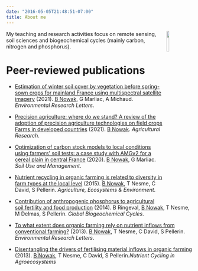 ```yaml
---
date: "2016-05-05T21:48:51-07:00"
title: About me
---
```


<img src="/patchwork.PNG" width="12%" align="right" hspace="10px">


My teaching and research activities focus on remote sensing, soil sciences and biogeochemical cycles (mainly carbon, nitrogen and phosphorus). 

# Peer-reviewed publications

* [Estimation of winter soil cover by vegetation before spring-sown crops for mainland France using multispectral satellite imagery](https://iopscience.iop.org/article/10.1088/1748-9326/ac007c/meta) (2021). <u>B Nowak</u>, G Marliac, A Michaud. *Environmental Research Letters*.

* [Precision agriculture: where do we stand? A review of the adoption of precision agriculture technologies on field crops Farms in developed countries](https://link.springer.com/article/10.1007/s40003-021-00539-x) (2021). <u>B Nowak</u>. *Agricultural Research*.

* [Optimization of carbon stock models to local conditions using farmers' soil tests: a case study with AMGv2 for a cereal plain in central France](https://onlinelibrary.wiley.com/doi/abs/10.1111/sum.12608) (2020). <u>B Nowak</u>, G Marliac. *Soil Use and Management*. 

* [Nutrient recycling in organic farming is related to diversity in farm types at the local level](https://www.sciencedirect.com/science/article/abs/pii/S0167880915000651) (2015). <u>B Nowak</u>, T Nesme, C David, S Pellerin. *Agriculture, Ecosystems & Environment*.

* [Contribution of anthropogenic phosphorus to agricultural soil fertility and food production](https://agupubs.onlinelibrary.wiley.com/doi/full/10.1002/2014GB004842) (2014). B Ringeval, <u>B Nowak</u>, T Nesme, M Delmas, S Pellerin. *Global Biogeochemical Cycles*.

* [To what extent does organic farming rely on nutrient inflows from conventional farming?](https://iopscience.iop.org/article/10.1088/1748-9326/8/4/044045/meta) (2013). <u>B Nowak</u>, T Nesme, C David, S Pellerin. *Environmental Research Letters*.  

* [Disentangling the drivers of fertilising material inflows in organic farming](https://link.springer.com/article/10.1007/s10705-013-9578-5) (2013). <u>B Nowak</u>, T Nesme, C David, S Pellerin.*Nutrient Cycling in Agroecosystems*
